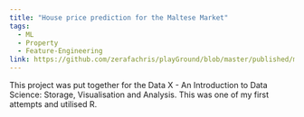 ```yaml
---
title: "House price prediction for the Maltese Market"
tags:
  - ML
  - Property
  - Feature-Engineering
link: https://github.com/zerafachris/playGround/blob/master/published/maltaHousePricing/readme.md
---
```


This project was put together for the Data X - An Introduction to Data Science: Storage, Visualisation and Analysis. This was one of my first attempts and utilised R.